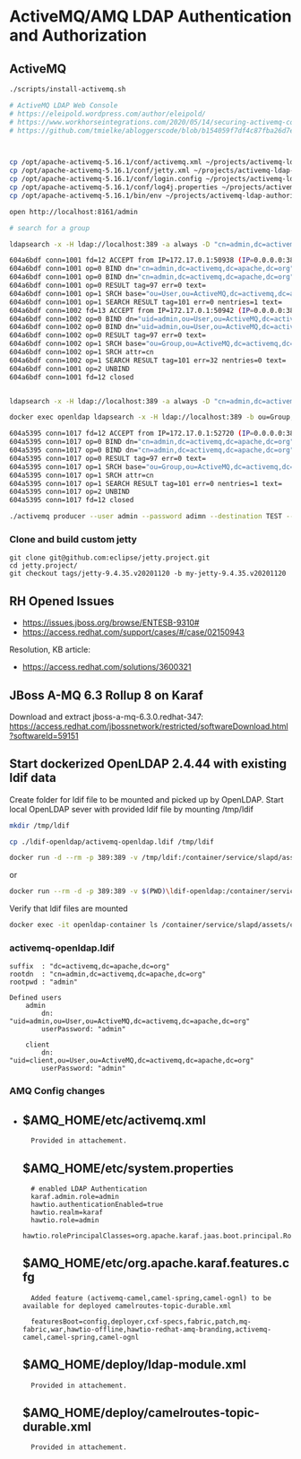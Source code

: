 # ActiveMQ/AMQ LDAP Authentication and Authorization

## ActiveMQ

```bash
./scripts/install-activemq.sh

# ActiveMQ LDAP Web Console
# https://eleipold.wordpress.com/author/eleipold/ 
# https://www.workhorseintegrations.com/2020/05/14/securing-activemq-console-with-ldap/
# https://github.com/tmielke/abloggerscode/blob/b154059f7df4c87fba26d7e65ad1dbb374a713c3/Articles/Blog/AMQJettyLDAP/jetty.xml



cp /opt/apache-activemq-5.16.1/conf/activemq.xml ~/projects/activemq-ldap-authorization/5.16.1/conf
cp /opt/apache-activemq-5.16.1/conf/jetty.xml ~/projects/activemq-ldap-authorization/5.16.1/conf
cp /opt/apache-activemq-5.16.1/conf/login.config ~/projects/activemq-ldap-authorization/5.16.1/conf
cp /opt/apache-activemq-5.16.1/conf/log4j.properties ~/projects/activemq-ldap-authorization/5.16.1/conf
cp /opt/apache-activemq-5.16.1/bin/env ~/projects/activemq-ldap-authorization/5.16.1/bin/

open http://localhost:8161/admin

# search for a group 

ldapsearch -x -H ldap://localhost:389 -a always -D "cn=admin,dc=activemq,dc=apache,dc=org" -w admin -b "ou=Group,ou=ActiveMQ,dc=activemq,dc=apache,dc=org" -s sub "(&(objectClass=groupOfNames)(member=uid=admin,ou=user,ou=activemq,dc=activemq,dc=apache,dc=org))"  cn

604a6bdf conn=1001 fd=12 ACCEPT from IP=172.17.0.1:50938 (IP=0.0.0.0:389)
604a6bdf conn=1001 op=0 BIND dn="cn=admin,dc=activemq,dc=apache,dc=org" method=128
604a6bdf conn=1001 op=0 BIND dn="cn=admin,dc=activemq,dc=apache,dc=org" mech=SIMPLE ssf=0
604a6bdf conn=1001 op=0 RESULT tag=97 err=0 text=
604a6bdf conn=1001 op=1 SRCH base="ou=User,ou=ActiveMQ,dc=activemq,dc=apache,dc=org" scope=2 deref=3 filter="(&(objectClass=uidObject)(uid=admin))"
604a6bdf conn=1001 op=1 SEARCH RESULT tag=101 err=0 nentries=1 text=
604a6bdf conn=1002 fd=13 ACCEPT from IP=172.17.0.1:50942 (IP=0.0.0.0:389)
604a6bdf conn=1002 op=0 BIND dn="uid=admin,ou=User,ou=ActiveMQ,dc=activemq,dc=apache,dc=org" method=128
604a6bdf conn=1002 op=0 BIND dn="uid=admin,ou=User,ou=ActiveMQ,dc=activemq,dc=apache,dc=org" mech=SIMPLE ssf=0
604a6bdf conn=1002 op=0 RESULT tag=97 err=0 text=
604a6bdf conn=1002 op=1 SRCH base="ou=Group,ou=ActiveMQ,dc=activemq,dc=apache,dc=org" scope=2 deref=3 filter="(&(objectClass=groupOfNames)(member=uid=admin,ou=user,ou=activemq,dc=activemq,dc=apache,dc=org))"
604a6bdf conn=1002 op=1 SRCH attr=cn
604a6bdf conn=1002 op=1 SEARCH RESULT tag=101 err=32 nentries=0 text=
604a6bdf conn=1001 op=2 UNBIND
604a6bdf conn=1001 fd=12 closed


ldapsearch -x -H ldap://localhost:389 -a always -D "cn=admin,dc=activemq,dc=apache,dc=org" -w admin -b "ou=Group,ou=ActiveMQ,dc=activemq,dc=apache,dc=org" -s sub "(&(objectClass=groupOfNames)(member:=uid=admin))" cn

docker exec openldap ldapsearch -x -H ldap://localhost:389 -b ou=Group,ou=ActiveMQ,dc=activemq,dc=apache,dc=org -s sub "(&(objectClass=groupOfNames)(member:=uid=admin))" -D "cn=admin,dc=activemq,dc=apache,dc=org" -w admin cn

604a5395 conn=1017 fd=12 ACCEPT from IP=172.17.0.1:52720 (IP=0.0.0.0:389)
604a5395 conn=1017 op=0 BIND dn="cn=admin,dc=activemq,dc=apache,dc=org" method=128
604a5395 conn=1017 op=0 BIND dn="cn=admin,dc=activemq,dc=apache,dc=org" mech=SIMPLE ssf=0
604a5395 conn=1017 op=0 RESULT tag=97 err=0 text=
604a5395 conn=1017 op=1 SRCH base="ou=Group,ou=ActiveMQ,dc=activemq,dc=apache,dc=org" scope=2 deref=3 filter="(&(objectClass=groupOfNames)(member:=uid=admin))"
604a5395 conn=1017 op=1 SRCH attr=cn
604a5395 conn=1017 op=1 SEARCH RESULT tag=101 err=0 nentries=1 text=
604a5395 conn=1017 op=2 UNBIND
604a5395 conn=1017 fd=12 closed

./activemq producer --user admin --password adimn --destination TEST --message hello --messageCount 10
```

### Clone and build custom jetty

```shell
git clone git@github.com:eclipse/jetty.project.git
cd jetty.project/
git checkout tags/jetty-9.4.35.v20201120 -b my-jetty-9.4.35.v20201120

```

## RH Opened Issues

* https://issues.jboss.org/browse/ENTESB-9310#
* https://access.redhat.com/support/cases/#/case/02150943

Resolution, KB article:

* https://access.redhat.com/solutions/3600321

## JBoss A-MQ 6.3 Rollup 8 on Karaf

Download and extract jboss-a-mq-6.3.0.redhat-347: https://access.redhat.com/jbossnetwork/restricted/softwareDownload.html?softwareId=59151

## Start dockerized OpenLDAP 2.4.44 with existing ldif data

Create folder for ldif file to be mounted and picked up by OpenLDAP. Start local OpenLDAP sever with provided ldif file by mounting /tmp/ldif

```bash
mkdir /tmp/ldif

cp ./ldif-openldap/activemq-openldap.ldif /tmp/ldif

docker run -d --rm -p 389:389 -v /tmp/ldif:/container/service/slapd/assets/config/bootstrap/ldif/custom -e LDAP_DOMAIN=activemq.apache.org -e LDAP_ORGANISATION="Apache ActiveMQ Test Org" -e LDAP_ROOTPASS=admin --name openldap-container osixia/openldap:1.5.0 --copy-service
```

or

```bash
docker run --rm -d -p 389:389 -v $(PWD)\ldif-openldap:/container/service/slapd/assets/config/bootstrap/ldif/custom -e LDAP_DOMAIN=activemq.apache.org -e LDAP_ORGANISATION="Apache ActiveMQ Test Org" -e LDAP_ROOTPASS=admin --name openldap-container osixia/openldap:1.5.0 --copy-service
```

Verify that ldif files are mounted

```bash
docker exec -it openldap-container ls /container/service/slapd/assets/config/bootstrap/ldif/custom
```
	
### activemq-openldap.ldif

```text
suffix	: "dc=activemq,dc=apache,dc=org"
rootdn	: "cn=admin,dc=activemq,dc=apache,dc=org"
rootpwd	: "admin"

Defined users 
	admin
		dn: "uid=admin,ou=User,ou=ActiveMQ,dc=activemq,dc=apache,dc=org"
		userPassword: "admin"

	client
		dn: "uid=client,ou=User,ou=ActiveMQ,dc=activemq,dc=apache,dc=org"
		userPassword: "admin"
```

### AMQ Config changes
-	
	$AMQ_HOME/etc/activemq.xml 
	-
		
		Provided in attachement.
	
	$AMQ_HOME/etc/system.properties
	-
		# enabled LDAP Authentication
		karaf.admin.role=admin
		hawtio.authenticationEnabled=true
		hawtio.realm=karaf
		hawtio.role=admin
		hawtio.rolePrincipalClasses=org.apache.karaf.jaas.boot.principal.RolePrincipal,org.apache.karaf.jaas.modules.RolePrincipal,org.apache.karaf.jaas.boot.principal.GroupPrincipal
		
	$AMQ_HOME/etc/org.apache.karaf.features.cfg
	-
		Added feature (activemq-camel,camel-spring,camel-ognl) to be available for deployed camelroutes-topic-durable.xml
		
		featuresBoot=config,deployer,cxf-specs,fabric,patch,mq-fabric,war,hawtio-offline,hawtio-redhat-amq-branding,activemq-camel,camel-spring,camel-ognl
	
	
	$AMQ_HOME/deploy/ldap-module.xml
	-
		Provided in attachement.	

	$AMQ_HOME/deploy/camelroutes-topic-durable.xml
	-
	
		Provided in attachement.

